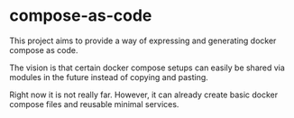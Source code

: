 # compose-as-code
This project aims to provide a way of expressing and generating docker compose as code.

The vision is that certain docker compose setups can easily be shared via modules in the future instead of copying and pasting.

Right now it is not really far. However, it can already create basic docker compose files and reusable minimal services.